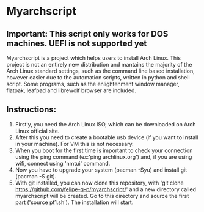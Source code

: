 # Myarchscript
## Important: This script only works for DOS machines. UEFI is not supported yet
Myarchscript is a project which helps users to install Arch Linux. This project is not an entirely new distribution and mantains the majority of the Arch Linux standard settings, such as the command line based installation, however easier due to the automation scripts, written in python and shell script. Some programs, such as the enlightenment window manager, flatpak, leafpad and librewolf browser are included.
## Instructions:
1. Firstly, you need the Arch Linux ISO, which can be downloaded on Arch Linux official site.
2. After this you need to create a bootable usb device (if you want to install in your machine). For VM this is not necessary.
3. When you boot for the first time is important to check your connection using the ping command (ex:'ping archlinux.org') and, if you are using wifi, connect using 'nmtui' command.
4. Now you have to upgrade your system (pacman -Syu) and install git (pacman -S git).
5. With git installed, you can now clone this repository, with 'git clone https://github.com/felipe-q-p/myarchscript/' and a new directory called myarchscript will be created. Go to this directory and source the first part ('source pt1.sh'). The installation will start.
